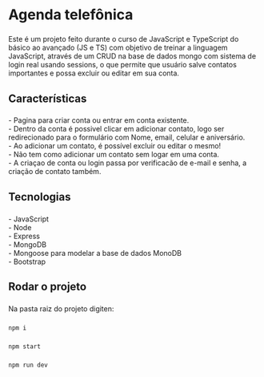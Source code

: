 <h1 align="left">Agenda telefônica</h1>

###

<p align="left">Este é um projeto feito durante o curso de JavaScript e TypeScript do básico ao avançado (JS e TS) com objetivo de treinar a linguagem JavaScript, através de um CRUD na base de dados mongo com sistema de login real usando sessions, o que permite  que usuário salve contatos importantes e possa excluir ou editar em sua conta.</p>

###

<h2 align="left">Características</h2>

###

<p align="left">- Pagina para criar conta ou entrar em conta existente.<br>- Dentro da conta é possivel clicar em adicionar contato, logo ser redirecionado para o formulário com Nome, email, celular e aniversário.<br>- Ao adicionar um contato, é possível excluir ou editar o mesmo!<br>- Não tem como adicionar um contato sem logar em uma conta.<br>- A criaçao de conta ou login passa por verificacão de e-mail e senha, a criação de contato também.</p>

###

<h2 align="left">Tecnologias</h2>

###

<p align="left">- JavaScript<br>- Node<br>- Express<br>- MongoDB<br>- Mongoose para modelar a base de dados MonoDB<br>- Bootstrap</p>

###

<h2 align="left">Rodar o projeto</h2>

###

<p align="left">Na pasta raiz do projeto digiten:</p>

###

`npm i`

###
`npm start`

###
`npm run dev`
